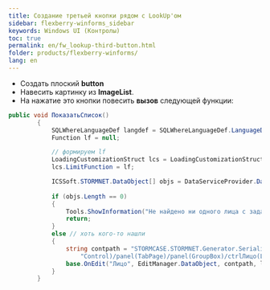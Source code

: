 ```yaml
---
title: Создание третьей кнопки рядом с LookUp'ом
sidebar: flexberry-winforms_sidebar
keywords: Windows UI (Контролы)
toc: true
permalink: en/fw_lookup-third-button.html
folder: products/flexberry-winforms/
lang: en
---
```


* Создать плоский __button__ 
* Навесить картинку из __ImageList__.
* На нажатие это кнопки повесить __вызов__ следующей функции:

```csharp
public void ПоказатьСписок()
		{
			SQLWhereLanguageDef langdef = SQLWhereLanguageDef.LanguageDef;
			Function lf = null;

			// формируем lf
			LoadingCustomizationStruct lcs = LoadingCustomizationStruct.GetSimpleStruct(typeof(Лицо), "ЛицоL");
			lcs.LimitFunction = lf;

			ICSSoft.STORMNET.DataObject[] objs = DataServiceProvider.DataService.LoadObjects(lcs);	
	
			if (objs.Length == 0)
			{
				Tools.ShowInformation("Не найдено ни одного лица с заданными параметрами");
				return;
			}
			else // хоть кого-то нашли
			{
				string contpath = "STORMCASE.STORMNET.Generator.SerializeNewEditForm/EditPanel(Panel)/TabControl(Tab" +
					"Control)/panel(TabPage)/panel(GroupBox)/ctrlЛицо(LookUp)";
				base.OnEdit("Лицо", EditManager.DataObject, contpath, lf);
			}
		}
```
